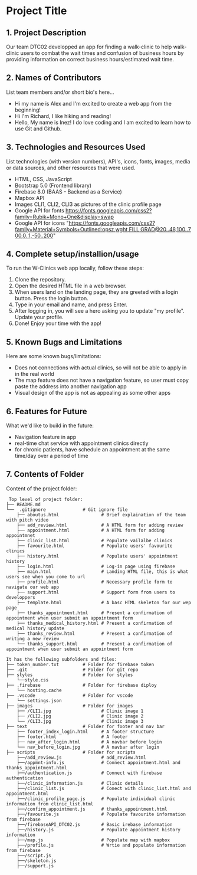 # Project Title

## 1. Project Description

Our team DTC02 developped an app for finding a walk-clinic to help walk-clinic users to combat the wait times and confusion of business hours by providing information on correct business hours/estimated wait time. 


## 2. Names of Contributors
List team members and/or short bio's here... 
* Hi my name is Alex and I'm excited to create a web app from the beginning!
* Hi I'm Richard, I like hiking and reading!
* Hello, My name is Inez! I do love coding and I am excited to learn how to use Git and Github.

## 3. Technologies and Resources Used
List technologies (with version numbers), API's, icons, fonts, images, media or data sources, and other resources that were used.
* HTML, CSS, JavaScript
* Bootstrap 5.0 (Frontend library)
* Firebase 8.0 (BAAS - Backend as a Service)
* Mapbox API
* Images CLI1, CLI2, CLI3 as pictures of the clinic profile page
* Google API for fonts https://fonts.googleapis.com/css2?family=Rubik+Mono+One&display=swap
* Google API for icons "https://fonts.googleapis.com/css2?family=Material+Symbols+Outlined:opsz,wght,FILL,GRAD@20..48,100..700,0..1,-50..200"

## 4. Complete setup/installion/usage
To run the W-Clinics web app locally, follow these steps:
1. Clone the repository.
2. Open the desired HTML file in a web browser.
3. When users land on the landing page, they are greeted with a login button. Press the login button.
4. Type in your email and name, and press Enter.
5. After logging in, you will see a hero asking you to update "my profile". Update your profile.
6. Done! Enjoy your time with the app!

## 5. Known Bugs and Limitations
Here are some known bugs/limitations:
* Does not connections with actual clinics, so will not be able to apply in in the real world
* The map feature does not have a navigation feature, so user must copy paste the address into another navigation app
* Visual design of the app is not as appealing as some other apps

## 6. Features for Future
What we'd like to build in the future:
* Navigation feature in app
* real-time chat service with appointment clinics directly
* for chronic patients, have schedule an appointment at the same time/day over a period of time
	
## 7. Contents of Folder
Content of the project folder:

```
 Top level of project folder: 
├── README.md
└──  .gitignore              # Git ignore file    
    ├── aboutus.html                # Brief explaination of the team with pitch video     
    ├── add_review.html             # A HTML form for adding review     
    ├── appointment.html            # A HTML form for adding appointmnet
    ├── clinic_list.html            # Populate vailalbe clinics
    ├── favourite.html              # Populate users' favourite clinics
    ├── history.html                # Populate users' appointment history
    ├── login.html                  # Log-in page using firebase 
    ├── main.html                   # Landing HTML file, this is what users see when you come to url
    ├── profile.html                # Necessary profile form to navigate our web app
    ├── support.html                # Support form from users to developpers
    ├── template.html               # A basc HTML skeleton for our wep page
    ├── thanks_appointment.html     # Present a confirmation of appointment when user submit an appointment form
    ├── thanks_medical_history.html # Present a confirmation of medical history update           
    ├── thanks_review.html          # Present a confirmation of writing a new review
    └── thanks_support.html         # Present a confirmation of appointment when user submit an appointment form

It has the following subfolders and files:
├── token_number.txt         # Folder for firebase token
├── .git                     # Folder for git repo
├── styles                   # Folder for styles
    └──style.css               
├── .firebase                # Folder for firebase diploy
    └── hosting.cache             
├── .vscode                  # Folder for vscode
    └── settings.json          
├── images                   # Folder for images
    ├── /CLI1.jpg                   # Clinic image 1
    ├── /CLI2.jpg                   # Clinic image 2
    └── /CLI3.jpg                   # Clinic image 3
├── text                     # Folder for footer and nav bar
    ├── footer_index_login.html     # A footer structure       
    ├── footer.html                 # A footer
    ├── nav_after_login.html        # A navbar before login
    └── nav_before_login.jpg        # A navbar after login
├── scripts                  # Folder for scripts
    ├──/add_review.js               # add_review.html
    ├──/appmnt-info.js              # Connect appointment.html and thanks_appointment.html 
    ├──/authentication.js           # Connect with firebase authentication 
    ├──/clinic_information.js       # Clinic details
    ├──/clinic_list.js              # Conect with clinic_list.html and appointment.html 
    ├──/clinic_profile_page.js      # Populate individual clinic information from clinic_list.html
    ├──/confirm_appointment.js      # thanks_appointment.html 
    ├──/favourite.js                # Populate favourite information from firebase 
    ├──/firebaseAPI_DTC02.js        # Basic irebase information
    ├──/history.js                  # Populate appointment history information
    ├──/map.js                      # Populate map with mapbox
    ├──/profile.js                  # Wrtie and populate information from firebase
    ├──/script.js 
    ├──/skeleton.js 
    ├──/support.js 

```


